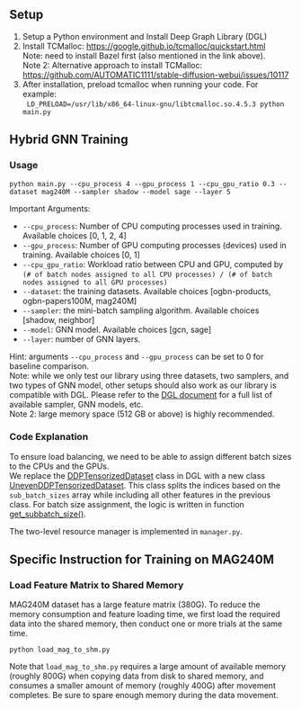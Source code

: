 ## Setup

1. Setup a Python environment and Install Deep Graph Library (DGL)
2. Install TCMalloc:  https://google.github.io/tcmalloc/quickstart.html  
Note: need to install Bazel first (also mentioned in the link above).   
Note 2: Alternative approach to install TCMalloc: https://github.com/AUTOMATIC1111/stable-diffusion-webui/issues/10117
3. After installation, preload tcmalloc when running your code. For example:   
``` LD_PRELOAD=/usr/lib/x86_64-linux-gnu/libtcmalloc.so.4.5.3 python main.py```


## Hybrid GNN Training
### Usage
  ```
  python main.py --cpu_process 4 --gpu_process 1 --cpu_gpu_ratio 0.3 --dataset mag240M --sampler shadow --model sage --layer 5
  ```
  Important Arguments: 
  - `--cpu_process`: Number of CPU computing processes used in training. Available choices [0, 1, 2, 4]
  - `--gpu_process`: Number of GPU computing processes (devices) used in training. Available choices [0, 1]
  - `--cpu_gpu_ratio`: Workload ratio between CPU and GPU, computed by
    `(# of batch nodes assigned to all CPU processes) / (# of batch nodes assigned to all GPU processes)`
  - `--dataset`: the training datasets. Available choices [ogbn-products, ogbn-papers100M, mag240M]
  - `--sampler`: the mini-batch sampling algorithm. Available choices [shadow, neighbor]
  - `--model`: GNN model. Available choices [gcn, sage]
  - `--layer`: number of GNN layers.
  
  Hint: arguments `--cpu_process` and `--gpu_process` can be set to 0 for baseline comparison.  
  Note: while we only test our library using three datasets, two samplers, and two types of GNN model, other setups should also work as our library is compatible with DGL. Please refer to the [DGL document](https://docs.dgl.ai) for a full list of available sampler, GNN models, etc.  
  Note 2: large memory space (512 GB or above) is highly recommended. 

### Code Explanation

To ensure load balancing, we need to be able to assign different batch sizes to the CPUs and the GPUs.  
We replace the [DDPTensorizedDataset](https://github.com/dmlc/dgl/blob/7b1639f1aacb006fa65ef8cef09c49f5219bd5c1/python/dgl/dataloading/dataloader.py#L252)
class in DGL with a new class [UnevenDDPTensorizedDataset](https://github.com/jasonlin316/HiPC23/blob/main/main.py#L95). 
This class splits the indices based on the `sub_batch_sizes` array while including all other features in the previous class.
For batch size assignment, the logic is written in function 
[get_subbatch_size()](https://github.com/jasonlin316/HiPC23/blob/main/main.py#L230).

The two-level resource manager is implemented in ```manager.py```.


## Specific Instruction for Training on MAG240M
### Load Feature Matrix to Shared Memory
MAG240M dataset has a large feature matrix (380G). To reduce the memory consumption and feature loading time,
we first load the required data into the shared memory, then conduct one or more trials at the same time.
  ```
  python load_mag_to_shm.py
  ```
Note that `load_mag_to_shm.py` requires a large amount of available memory (roughly 800G) when copying data
from disk to shared memory, and consumes a smaller amount of memory (roughly 400G) after movement completes.
Be sure to spare enough memory during the data movement.
